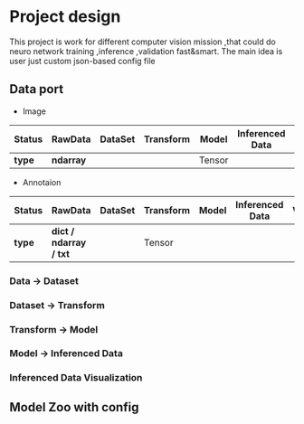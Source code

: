 # Project design 
This project is work for different computer vision mission ,that could do neuro network training ,inference ,validation fast&smart.
The main idea is user just custom json-based config file  
## Data port 

* Image


|  Status | RawData | DataSet | Transform | Model | Inferenced Data | Visualization|
|---|---|---|---|---|---|---|
|  **type** | **ndarray** |   |   |  Tensor |   |   |


* Annotaion


|  Status | RawData | DataSet | Transform | Model | Inferenced Data | Visualization|
|---|---|---|---|---|---|---|
|  **type** |  **dict / ndarray / txt** |   | Tensor  |   |   |   |



### Data -> Dataset

### Dataset -> Transform

### Transform -> Model

### Model -> Inferenced Data

### Inferenced Data Visualization

## Model Zoo with config








## 